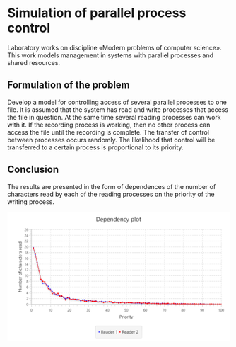 # Simulation of parallel process control

Laboratory works on discipline «Modern problems of computer science». 
This work models management in systems with parallel processes and shared resources.
## Formulation of the problem
Develop a model for controlling access of several parallel processes to one file. It is assumed that the system has read and write processes that access the file in question. At the same time several reading processes can work with it. If the recording process is working, then no other process can access the file until the recording is complete. The transfer of control between processes occurs randomly. The likelihood that control will be transferred to a certain process is proportional to its priority.

## Conclusion
The results are presented in the form of dependences of the number of characters read by each of the reading processes on the priority of the writing process.

![](images/plot.png)
